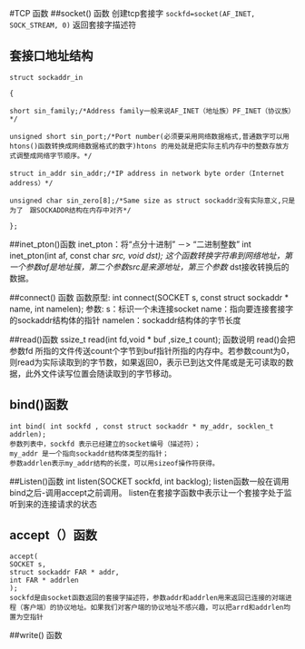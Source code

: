 #TCP 函数
##socket() 函数 创建tcp套接字
    `sockfd=socket(AF_INET, SOCK_STREAM, 0)`
返回套接字描述符


## 套接口地址结构
    
    struct sockaddr_in
     
    {
     
    short sin_family;/*Address family一般来说AF_INET（地址族）PF_INET（协议族）*/
     
    unsigned short sin_port;/*Port number(必须要采用网络数据格式,普通数字可以用htons()函数转换成网络数据格式的数字)htons 的用处就是把实际主机内存中的整数存放方式调整成网络字节顺序。*/
     
    struct in_addr sin_addr;/*IP address in network byte order（Internet address）*/
     
    unsigned char sin_zero[8];/*Same size as struct sockaddr没有实际意义,只是为了　跟SOCKADDR结构在内存中对齐*/
     
    };

##inet_pton()函数
    inet_pton：将“点分十进制” －> “二进制整数”
    int inet_pton(int af, const char *src, void *dst);
    这个函数转换字符串到网络地址，第一个参数af是地址簇，第二个参数*src是来源地址，第三个参数* dst接收转换后的数据。

##connect() 函数
    函数原型: int connect(SOCKET s, const struct sockaddr * name, int namelen);
    参数:
    s：标识一个未连接socket
    name：指向要连接套接字的sockaddr结构体的指针
    namelen：sockaddr结构体的字节长度

##read()函数
    ssize_t read(int fd,void * buf ,size_t count);
    函数说明
    read()会把参数fd 所指的文件传送count个字节到buf指针所指的内存中。若参数count为0，则read为实际读取到的字节数，如果返回0，表示已到达文件尾或是无可读取的数据，此外文件读写位置会随读取到的字节移动。
## bind()函数
    int bind( int sockfd , const struct sockaddr * my_addr, socklen_t addrlen);
    参数列表中，sockfd 表示已经建立的socket编号（描述符）；
    my_addr 是一个指向sockaddr结构体类型的指针；
    参数addrlen表示my_addr结构的长度，可以用sizeof操作符获得。
##Listen()函数
    int listen(SOCKET sockfd, int backlog);
    listen函数一般在调用bind之后-调用accept之前调用。
    listen在套接字函数中表示让一个套接字处于监听到来的连接请求的状态
## accept（）函数
    accept(  
    SOCKET s,  
    struct sockaddr FAR * addr,  
    int FAR * addrlen  
    );  
    sockfd是由socket函数返回的套接字描述符，参数addr和addrlen用来返回已连接的对端进程（客户端）的协议地址。如果我们对客户端的协议地址不感兴趣，可以把arrd和addrlen均置为空指针

##write() 函数

    


